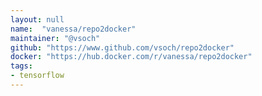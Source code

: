 ```yaml
---
layout: null
name:  "vanessa/repo2docker"
maintainer: "@vsoch"
github: "https://www.github.com/vsoch/repo2docker"
docker: "https://hub.docker.com/r/vanessa/repo2docker"
tags:
- tensorflow
---
```

